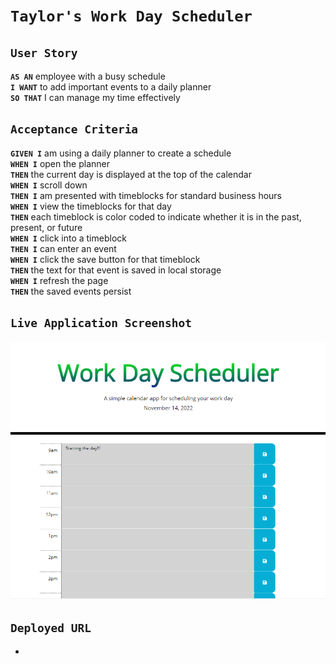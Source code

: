 # ```Taylor's Work Day Scheduler```



## ```User Story```


**```AS AN```** employee with a busy schedule<br>
**```I WANT```** to add important events to a daily planner<br>
**```SO THAT```** I can manage my time effectively


## ```Acceptance Criteria```


**```GIVEN I```**  am using a daily planner to create a schedule<br>
**```WHEN I```**  open the planner<br>
**```THEN```** the current day is displayed at the top of the calendar<br>
**```WHEN I```**  scroll down<br>
**```THEN I```** am presented with timeblocks for standard business hours<br>
**```WHEN I```**  view the timeblocks for that day<br>
**```THEN```** each timeblock is color coded to indicate whether it is in the past, present, or future<br>
**```WHEN I```**  click into a timeblock<br>
**```THEN I```** can enter an event<br>
**```WHEN I```**  click the save button for that timeblock<br>
**```THEN```** the text for that event is saved in local storage<br>
**```WHEN I```**  refresh the page<br>
**```THEN```** the saved events persist<br>


## ```Live Application Screenshot```

![](./assets/images/Screenshot%202022-11-14%20221053.png)


## ```Deployed URL```
* 
